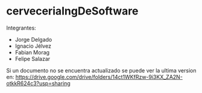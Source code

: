 # cerveceriaIngDeSoftware

Integrantes: 

- Jorge Delgado
- Ignacio Jélvez
- Fabian Morag
- Felipe Salazar

Si un documento no se encuentra actualizado se puede ver la ultima version en: https://drive.google.com/drive/folders/14ct1WKfRzw-9i3KX_ZA2N-otkkR624c3?usp=sharing
